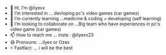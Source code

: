 - 👋 Hi, I’m @ilyexx
- 👀 I’m interested in ... devloping pc's video games (car games)
- 🌱 I’m currently learning ...medicine & coding + developing (self learning)
- 💞️ I’m looking to collaborate on ...Big team who have experiences in pc's video game (car games)
- 📫 How to reach me ... insta : @ilyexx23
- 😄 Pronouns: ...ilyes or Ozex
- ⚡ Fastfact: ... i will be the best 

<!---
ilyexx/ilyexx is a ✨ special ✨ repository because its `README.md` (this file) appears on your GitHub profile.
You can click the Preview link to take a look at your changes.
--->
